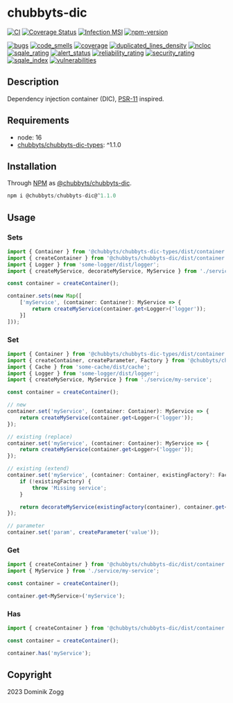 # chubbyts-dic

[![CI](https://github.com/chubbyts/chubbyts-dic/workflows/CI/badge.svg?branch=master)](https://github.com/chubbyts/chubbyts-dic/actions?query=workflow%3ACI)
[![Coverage Status](https://coveralls.io/repos/github/chubbyts/chubbyts-dic/badge.svg?branch=master)](https://coveralls.io/github/chubbyts/chubbyts-dic?branch=master)
[![Infection MSI](https://badge.stryker-mutator.io/github.com/chubbyts/chubbyts-dic/master)](https://dashboard.stryker-mutator.io/reports/github.com/chubbyts/chubbyts-dic/master)
[![npm-version](https://img.shields.io/npm/v/@chubbyts/chubbyts-dic.svg)](https://www.npmjs.com/package/@chubbyts/chubbyts-dic)

[![bugs](https://sonarcloud.io/api/project_badges/measure?project=chubbyts_chubbyts-dic&metric=bugs)](https://sonarcloud.io/dashboard?id=chubbyts_chubbyts-dic)
[![code_smells](https://sonarcloud.io/api/project_badges/measure?project=chubbyts_chubbyts-dic&metric=code_smells)](https://sonarcloud.io/dashboard?id=chubbyts_chubbyts-dic)
[![coverage](https://sonarcloud.io/api/project_badges/measure?project=chubbyts_chubbyts-dic&metric=coverage)](https://sonarcloud.io/dashboard?id=chubbyts_chubbyts-dic)
[![duplicated_lines_density](https://sonarcloud.io/api/project_badges/measure?project=chubbyts_chubbyts-dic&metric=duplicated_lines_density)](https://sonarcloud.io/dashboard?id=chubbyts_chubbyts-dic)
[![ncloc](https://sonarcloud.io/api/project_badges/measure?project=chubbyts_chubbyts-dic&metric=ncloc)](https://sonarcloud.io/dashboard?id=chubbyts_chubbyts-dic)
[![sqale_rating](https://sonarcloud.io/api/project_badges/measure?project=chubbyts_chubbyts-dic&metric=sqale_rating)](https://sonarcloud.io/dashboard?id=chubbyts_chubbyts-dic)
[![alert_status](https://sonarcloud.io/api/project_badges/measure?project=chubbyts_chubbyts-dic&metric=alert_status)](https://sonarcloud.io/dashboard?id=chubbyts_chubbyts-dic)
[![reliability_rating](https://sonarcloud.io/api/project_badges/measure?project=chubbyts_chubbyts-dic&metric=reliability_rating)](https://sonarcloud.io/dashboard?id=chubbyts_chubbyts-dic)
[![security_rating](https://sonarcloud.io/api/project_badges/measure?project=chubbyts_chubbyts-dic&metric=security_rating)](https://sonarcloud.io/dashboard?id=chubbyts_chubbyts-dic)
[![sqale_index](https://sonarcloud.io/api/project_badges/measure?project=chubbyts_chubbyts-dic&metric=sqale_index)](https://sonarcloud.io/dashboard?id=chubbyts_chubbyts-dic)
[![vulnerabilities](https://sonarcloud.io/api/project_badges/measure?project=chubbyts_chubbyts-dic&metric=vulnerabilities)](https://sonarcloud.io/dashboard?id=chubbyts_chubbyts-dic)

## Description

Dependency injection container (DIC), [PSR-11][2] inspired.

## Requirements

 * node: 16
 * [chubbyts/chubbyts-dic-types][3]: ^1.1.0

## Installation

Through [NPM](https://www.npmjs.com) as [@chubbyts/chubbyts-dic][1].

```ts
npm i @chubbyts/chubbyts-dic@^1.1.0
```

## Usage

### Sets

```ts
import { Container } from '@chubbyts/chubbyts-dic-types/dist/container';
import { createContainer } from '@chubbyts/chubbyts-dic/dist/container';
import { Logger } from 'some-logger/dist/logger';
import { createMyService, decorateMyService, MyService } from './service/my-service';

const container = createContainer();

container.sets(new Map([
    ['myService', (container: Container): MyService => {
        return createMyService(container.get<Logger>('logger'));
    }]
]));

```

### Set

```ts
import { Container } from '@chubbyts/chubbyts-dic-types/dist/container';
import { createContainer, createParameter, Factory } from '@chubbyts/chubbyts-dic/dist/container';
import { Cache } from 'some-cache/dist/cache';
import { Logger } from 'some-logger/dist/logger';
import { createMyService, MyService } from './service/my-service';

const container = createContainer();

// new
container.set('myService', (container: Container): MyService => {
    return createMyService(container.get<Logger>('logger'));
});

// existing (replace)
container.set('myService', (container: Container): MyService => {
    return createMyService(container.get<Logger>('logger'));
});

// existing (extend)
container.set('myService', (container: Container, existingFactory?: Factory): MyService => {
    if (!existingFactory) {
        throw 'Missing service';
    }

    return decorateMyService(existingFactory(container), container.get<Cache>('cache'));
});

// parameter
container.set('param', createParameter('value'));
```

### Get

```ts
import { createContainer } from '@chubbyts/chubbyts-dic/dist/container';
import { MyService } from './service/my-service';

const container = createContainer();

container.get<MyService>('myService');
```

### Has

```ts
import { createContainer } from '@chubbyts/chubbyts-dic/dist/container';

const container = createContainer();

container.has('myService');
```

## Copyright

2023 Dominik Zogg

[1]: https://www.npmjs.com/package/@chubbyts/chubbyts-dic
[2]: https://www.php-fig.org/psr/psr-11
[3]: https://www.npmjs.com/package/@chubbyts/chubbyts-dic-types
